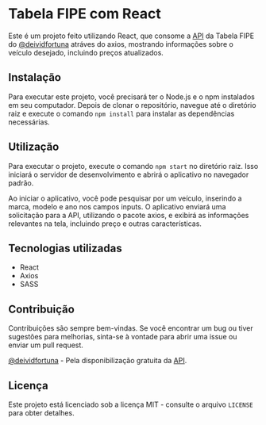 
# Tabela FIPE com React

Este é um projeto feito utilizando React, que consome a [API](https://github.com/deividfortuna/fipe) da Tabela FIPE do [@deividfortuna](https://github.com/deividfortuna) atráves do axios, mostrando informações sobre o veículo desejado, incluindo preços atualizados.

## Instalação

Para executar este projeto, você precisará ter o Node.js e o npm instalados em seu computador. Depois de clonar o repositório, navegue até o diretório raiz e execute o comando `npm install` para instalar as dependências necessárias.

## Utilização

Para executar o projeto, execute o comando `npm start` no diretório raiz. Isso iniciará o servidor de desenvolvimento e abrirá o aplicativo no navegador padrão.

Ao iniciar o aplicativo, você pode pesquisar por um veículo, inserindo a marca, modelo e ano nos campos inputs. O aplicativo enviará uma solicitação para a API, utilizando o pacote axios, e exibirá as informações relevantes na tela, incluindo preço e outras características.

## Tecnologias utilizadas

-   React
-   Axios
-   SASS

## Contribuição

Contribuições são sempre bem-vindas. Se você encontrar um bug ou tiver sugestões para melhorias, sinta-se à vontade para abrir uma issue ou enviar um pull request.

[@deividfortuna](https://github.com/deividfortuna) - Pela disponibilização gratuita da [API](https://github.com/deividfortuna/fipe).

## Licença

Este projeto está licenciado sob a licença MIT - consulte o arquivo `LICENSE` para obter detalhes.
